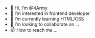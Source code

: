 - 👋 Hi, I’m @4Army
- 👀 I’m interested in frontend developer
- 🌱 I’m currently learning HTML/CSS
- 💞️ I’m looking to collaborate on ...
- 📫 How to reach me ...

<!---
4Army/4Army is a ✨ special ✨ repository because its `README.md` (this file) appears on your GitHub profile.
You can click the Preview link to take a look at your changes.
--->

